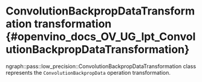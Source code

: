# ConvolutionBackpropDataTransformation transformation {#openvino_docs_OV_UG_lpt_ConvolutionBackpropDataTransformation}

ngraph::pass::low_precision::ConvolutionBackpropDataTransformation class represents the `ConvolutionBackpropData` operation transformation.
